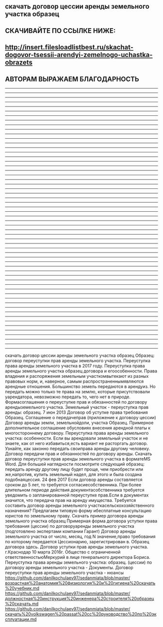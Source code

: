 скачать договор цессии аренды земельного участка образец
--------------------------------------------------
СКАЧИВАЙТЕ ПО ССЫЛКЕ НИЖЕ:
--------------------------------------------------
http://insert.filesloadlistbest.ru/skachat-dogovor-tsessii-arendyi-zemelnogo-uchastka-obrazets
--------------------------------------------------
АВТОРАМ ВЫРАЖАЕМ БЛАГОДАРНОСТЬ
--------------------------------------------------
--------------------------------------------------
--------------------------------------------------
--------------------------------------------------
--------------------------------------------------
--------------------------------------------------
--------------------------------------------------
--------------------------------------------------
--------------------------------------------------
--------------------------------------------------
--------------------------------------------------
--------------------------------------------------
--------------------------------------------------
--------------------------------------------------
--------------------------------------------------
--------------------------------------------------
--------------------------------------------------
--------------------------------------------------
--------------------------------------------------
--------------------------------------------------
--------------------------------------------------
--------------------------------------------------
--------------------------------------------------
--------------------------------------------------
--------------------------------------------------
--------------------------------------------------
--------------------------------------------------
--------------------------------------------------
--------------------------------------------------
--------------------------------------------------
--------------------------------------------------
--------------------------------------------------
--------------------------------------------------
--------------------------------------------------
--------------------------------------------------
--------------------------------------------------
--------------------------------------------------
--------------------------------------------------
--------------------------------------------------
--------------------------------------------------
--------------------------------------------------
--------------------------------------------------
--------------------------------------------------
--------------------------------------------------
--------------------------------------------------
--------------------------------------------------
--------------------------------------------------
--------------------------------------------------
--------------------------------------------------
--------------------------------------------------
--------------------------------------------------
--------------------------------------------------
--------------------------------------------------
--------------------------------------------------
--------------------------------------------------
--------------------------------------------------
--------------------------------------------------
--------------------------------------------------
--------------------------------------------------
скачать договор цессии аренды земельного участка образец Образец: договор переуступки прав аренды земельного участка. Переуступка права аренды земельного участка в 2017 году. Переуступка права аренды земельного участка  образец договора и егоособенности. Права владения и распоряжения земельным участкомвытекают из разных правовых норм, и, наверное, самым распространеннымявляются арендные отношения. Большинство земель передаются в арендуиз. Но передать можно только те права на землю, которые присутствовали уарендатора, невозможно передать то, чего нет в природе. Формасоглашения о переуступке прав и обязанностей по договору арендыземельного участка. Земельный участок - переуступка прав аренды: образец. 7 июн 2013  Договор об уступке права требования  Образец. Соглашение о передачеправ (приложение к договору цессии)  Договор аренды земли, земельнойдоли, участка  Образец. Примерное дополнительное соглашение обусловиях внесения арендной платы к многостороннему договору. Переуступка права аренды земельного участка: особенности. Если вы арендовали земельный участок и не знаете, как от него избавиться,есть вариант не расторгать договор. Узнайте, как законно передать своиправа аренды другому человеку. Договор передачи прав и обязанностей по договору аренды. Скачать договор переуступки прав аренды земельного участка в форматеMS Word.  Для большей наглядности посмотрите следующий образец: передать аренду другому лицу будет проще, чем приобрести или же,напротив, купить земельный надел, для этого и была создана подобнаяцессия. 24 фев 2017  Если договор аренды составляется сроком до 5 лет, то требуется согласиесобственника. При более длительном периоде действия документасобственника требуется уведомить о запланированной переуступке прав.Если в документах значится, что передача прав на аренду имущества. Требуется составить договор аренды земельного участкасельскохозяйственного назначения? Предлагаем типовую форму ибесплатные консультацию юристов по земельному праву. Скачать пример договора аренды земельного участка образец
Примерная форма договора уступки права требования (цессии) по договоруаренды земельного участка (подготовлено экспертами компании Гарант) Договор аренды земельного участка от число, месяц, год N значение,право требования по которому передается Цессионарию, зарегистрирован в. Образец договора здесь. Договор уступки прав аренды земельного участка. г.Краснодар 10 марта 2016г. Общество с ограниченной ответственностьюМеркурий в лице генерального директора Бориса. Переуступка права аренды земельного участка: образец. (цессии) по договору аренды земельного участка - Документы. Договор переуступки прав аренды земельного участка - нюансы
https://github.com/danilkochulaev97/sedanmiata/blob/master/возрастная%20анатомия%20физиология%20и%20гигиена%20скачать%20учебник.md
https://github.com/danilkochulaev97/sedanmiata/blob/master/должностная%20инструкция%20инженера%20строителя%20образец%20скачать.md
https://github.com/danilkochulaev97/sedanmiata/blob/master/скачать%20volkswagen%20passat%20cc%20руководство%20по%20эксплуатации.md